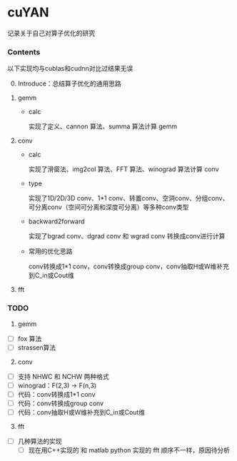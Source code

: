# cuYAN

记录关于自己对算子优化的研究

### Contents

以下实现均与cublas和cudnn对比过结果无误

0. Introduce：总结算子优化的通用思路
1. gemm
    - calc

      实现了定义、cannon 算法、summa 算法计算 gemm

2. conv
    - calc

      实现了滑窗法、img2col 算法、FFT 算法、winograd 算法计算 conv

    - type

      实现了1D/2D/3D conv、1*1 conv、转置conv、空洞conv、分组conv、可分离conv（空间可分离和深度可分离）等多种conv类型

    - backward2forward

      实现了bgrad conv、dgrad conv 和 wgrad conv 转换成conv进行计算

    - 常用的优化思路

      conv转换成1*1 conv，conv转换成group conv，conv抽取H或W维补充到C_in或Cout维

3. fft


### TODO

1. gemm

- [ ] fox 算法
- [ ] strassen算法

2. conv

- [ ] 支持 NHWC 和 NCHW 两种格式
- [ ] winograd：F(2,3) -> F(n,3)
- [ ] 代码：conv转换成1*1 conv
- [ ] 代码：conv转换成group conv
- [ ] 代码：conv抽取H或W维补充到C_in或Cout维

3. fft

- [ ] 几种算法的实现
  - [ ] 现在用C++实现的 和 matlab python 实现的 fft 顺序不一样，原因待分析
